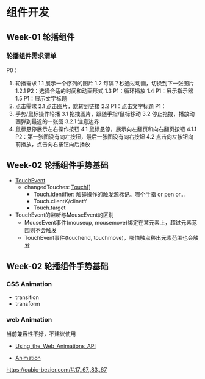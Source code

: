 # 组件开发
## Week-01 轮播组件
### 轮播组件需求清单
P0：
1. 轮播需求
	1.1 展示一个序列的图片
  1.2 每隔？秒通过动画，切换到下一张图片
  	1.2.1 P2：选择合适的时间和动画形式
  1.3 P1：循环播放
  1.4 P1：展示指示器
  1.5 P1：展示文字标题
2. 点击需求
	2.1 点击图片，跳转到链接
  2.2 P1：点击文字标题
P1：
3. 手势/鼠标操作轮播
	3.1 拖拽图片，跟随手指/鼠标移动
  3.2 停止拖拽，播放动画弹到最近的一张图
  	3.2.1 注意边界
4. 鼠标悬停展示左右操作按钮
	4.1 鼠标悬停，展示向左翻页和向右翻页按钮
  	4.1.1 P2：第一张图没有向左按钮，最后一张图没有向右按钮
  4.2 点击向左按钮向前播放，点击向右按钮向后播放

  ## Week-02 轮播组件手势基础
  - [TouchEvent](https://developer.mozilla.org/zh-CN/docs/Web/API/TouchEvent/changedTouches)
    - changedTouches: [Touch[]](https://developer.mozilla.org/en-US/docs/Web/API/Touch)
      -  Touch.identifier: 触碰操作的触发源标记。哪个手指 or pen or...
      -  Touch.clientX/clinetY
      -  Touch.target
   - TouchEvent的监听与MouseEvent的区别
     - MouseEvent事件(mouseup, mousemove)绑定在某元素上，超过元素范围则不会触发
     - TouchEvent事件(touchend, touchmove)，哪怕触点移出元素范围也会触发


  ## Week-02 轮播组件手势基础

  
  ### CSS Animation
   - transition
   - transform

  ### web Animation
  当前兼容性不好，不建议使用
  - [Using_the_Web_Animations_API](https://developer.mozilla.org/en-US/docs/Web/API/Web_Animations_API/Using_the_Web_Animations_API)
  
  - [Animation](https://developer.mozilla.org/en-US/docs/Web/API/Animation)


https://cubic-bezier.com/#.17,.67,.83,.67